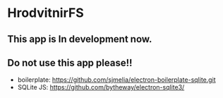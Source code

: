 # HrodvitnirFS

## This app is In development now.
## Do not use this app please!!

* boilerplate: https://github.com/sjmelia/electron-boilerplate-sqlite.git
* SQLite JS: https://github.com/bytheway/electron-sqlite3/


